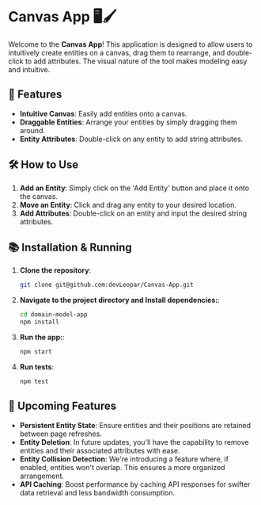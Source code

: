 # Canvas App 🖥️🖌️

Welcome to the **Canvas App**! This application is designed to allow users to intuitively create entities on a canvas, drag them to rearrange, and double-click to add attributes. The visual nature of the tool makes modeling easy and intuitive.

## 🌟 Features

- **Intuitive Canvas**: Easily add entities onto a canvas.
- **Draggable Entities**: Arrange your entities by simply dragging them around.
- **Entity Attributes**: Double-click on any entity to add string attributes.

## 🛠️ How to Use

1. **Add an Entity**: Simply click on the 'Add Entity' button and place it onto the canvas.
2. **Move an Entity**: Click and drag any entity to your desired location.
3. **Add Attributes**: Double-click on an entity and input the desired string attributes.

## 📚 Installation & Running

1. **Clone the repository**:
   ```bash
   git clone git@github.com:devLeopar/Canvas-App.git
   ```
2. **Navigate to the project directory and Install dependencies:**:
   ```bash
   cd domain-model-app
   npm install
   ```
3. **Run the app:**:
   ```bash
   npm start
   ```
4. **Run tests**:
   ```bash
   npm test
   ```

## 🚀 Upcoming Features

- **Persistent Entity State**: Ensure entities and their positions are retained between page refreshes.
- **Entity Deletion**: In future updates, you'll have the capability to remove entities and their associated attributes with ease.
- **Entity Collision Detection**: We're introducing a feature where, if enabled, entities won't overlap. This ensures a more organized arrangement.
- **API Caching**: Boost performance by caching API responses for swifter data retrieval and less bandwidth consumption.

